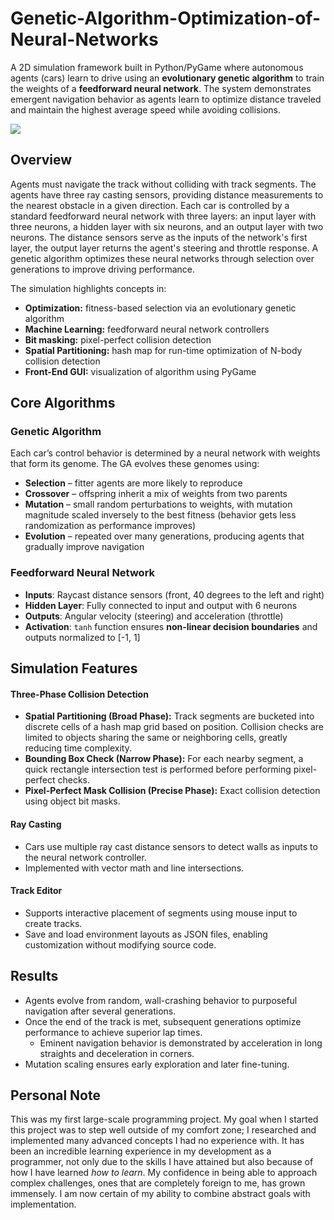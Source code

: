 # Genetic-Algorithm-Optimization-of-Neural-Networks

A 2D simulation framework built in Python/PyGame where autonomous agents (cars) learn to drive using an **evolutionary genetic algorithm** to train the weights of a **feedforward neural network**. The system demonstrates emergent navigation behavior as agents learn to optimize distance traveled and maintain the highest average speed while avoiding collisions.

![](media/demo.gif)

## Overview
Agents must navigate the track without colliding with track segments. The agents have three ray casting sensors, providing distance measurements to the nearest obstacle in a given direction. Each car is controlled by a standard feedforward neural network with three layers: an input layer with three neurons, a hidden layer with six neurons, and an output layer with two neurons. The distance sensors serve as the inputs of the network's first layer, the output layer returns the agent's steering and throttle response. A genetic algorithm optimizes these neural networks through selection over generations to improve driving performance.

The simulation highlights concepts in:
- **Optimization:** fitness-based selection via an evolutionary genetic algorithm
- **Machine Learning:** feedforward neural network controllers
- **Bit masking:** pixel-perfect collision detection
- **Spatial Partitioning:** hash map for run-time optimization of N-body collision detection
- **Front-End GUI:** visualization of algorithm using PyGame

## Core Algorithms

### Genetic Algorithm
Each car’s control behavior is determined by a neural network with weights that form its genome. The GA evolves these genomes using:
- **Selection** – fitter agents are more likely to reproduce
- **Crossover** – offspring inherit a mix of weights from two parents
- **Mutation** – small random perturbations to weights, with mutation magnitude scaled inversely to the best fitness (behavior gets less randomization as performance improves)
- **Evolution** – repeated over many generations, producing agents that gradually improve navigation

### Feedforward Neural Network
- **Inputs**: Raycast distance sensors (front, 40 degrees to the left and right)
- **Hidden Layer**: Fully connected to input and output with 6 neurons
- **Outputs**: Angular velocity (steering) and acceleration (throttle)
- **Activation**: `tanh` function ensures **non-linear decision boundaries** and outputs normalized to [-1, 1]

## Simulation Features
#### Three-Phase Collision Detection
- **Spatial Partitioning (Broad Phase):** Track segments are bucketed into discrete cells of a hash map grid based on position. Collision checks are limited to objects sharing the same or neighboring cells, greatly reducing time complexity.
- **Bounding Box Check (Narrow Phase):** For each nearby segment, a quick rectangle intersection test is performed before performing pixel-perfect checks.
- **Pixel-Perfect Mask Collision (Precise Phase):** Exact collision detection using object bit masks.

#### Ray Casting
- Cars use multiple ray cast distance sensors to detect walls as inputs to the neural network controller.
- Implemented with vector math and line intersections.

#### Track Editor
- Supports interactive placement of segments using mouse input to create tracks.
- Save and load environment layouts as JSON files, enabling customization without modifying source code.

## Results
- Agents evolve from random, wall-crashing behavior to purposeful navigation after several generations.
- Once the end of the track is met, subsequent generations optimize performance to achieve superior lap times.
	- Eminent navigation behavior is demonstrated by acceleration in long straights and deceleration in corners.
- Mutation scaling ensures early exploration and later fine-tuning.

## Personal Note
This was my first large-scale programming project. My goal when I started this project was to step well outside of my comfort zone; I researched and implemented many advanced concepts I had no experience with. It has been an incredible learning experience in my development as a programmer, not only due to the skills I have attained but also because of how I have learned *how to learn*. My confidence in being able to approach complex challenges, ones that are completely foreign to me, has grown immensely. I am now certain of my ability to combine abstract goals with implementation.
